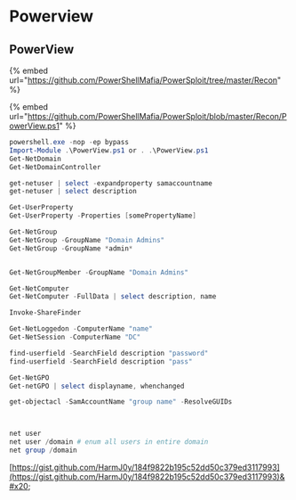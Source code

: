 # Powerview

## PowerView

{% embed url="https://github.com/PowerShellMafia/PowerSploit/tree/master/Recon" %}

{% embed url="https://github.com/PowerShellMafia/PowerSploit/blob/master/Recon/PowerView.ps1" %}

```powershell
powershell.exe -nop -ep bypass
Import-Module .\PowerView.ps1 or . .\PowerView.ps1
Get-NetDomain
Get-NetDomainController

get-netuser | select -expandproperty samaccountname
get-netuser | select description

Get-UserProperty
Get-UserProperty -Properties [somePropertyName]

Get-NetGroup
Get-NetGroup -GroupName "Domain Admins"
Get-NetGroup -GroupName *admin*


Get-NetGroupMember -GroupName "Domain Admins"

Get-NetComputer 
Get-NetComputer -FullData | select description, name

Invoke-ShareFinder

Get-NetLoggedon -ComputerName "name"
Get-NetSession -ComputerName "DC"

find-userfield -SearchField description "password"
find-userfield -SearchField description "pass"

Get-NetGPO
Get-netGPO | select displayname, whenchanged

get-objectacl -SamAccountName "group name" -ResolveGUIDs



net user
net user /domain # enum all users in entire domain
net group /domain
```

[https://gist.github.com/HarmJ0y/184f9822b195c52dd50c379ed3117993](https://gist.github.com/HarmJ0y/184f9822b195c52dd50c379ed3117993)&#x20;

##
